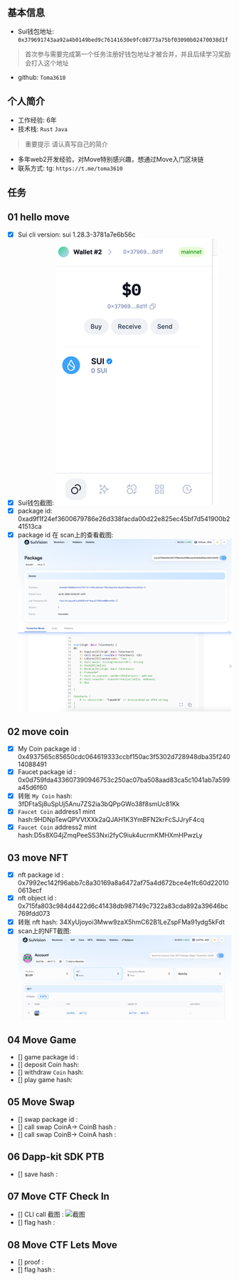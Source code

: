 ## 基本信息
- Sui钱包地址: `0x379691743aa92a4b0149bed9c76141630e9fc08773a75bf03090b02470038d1f`
> 首次参与需要完成第一个任务注册好钱包地址才被合并，并且后续学习奖励会打入这个地址
- github: `Toma3610`

## 个人简介
- 工作经验: 6年
- 技术栈: `Rust` `Java`
> 重要提示 请认真写自己的简介
- 多年web2开发经验，对Move特别感兴趣，想通过Move入门区块链
- 联系方式: tg: `https://t.me/toma3610` 

## 任务

##   01 hello move  
- [X] Sui cli version: sui 1.28.3-3781a7e6b56c
- [X] Sui钱包截图: ![Sui钱包截图](/images/img.png)
- [X] package id: 0xad9f1f24ef3600679786e26d338facda00d22e825ec45bf7d541900b241513ca
- [X] package id 在 scan上的查看截图:![Scan截图](/images/img_1.png)

##   02 move coin
- [X] My Coin package id : 0x4937565c85650cdc064619333ccbf150ac3f5302d728948dba35f24014088491
- [X] Faucet package id : 0x0d759fda433607390946753c250ac07ba508aad83ca5c1041ab7a599a45d6f60
- [X] 转账 `My Coin` hash: 3fDFtaSj8uSpUj5Anu7ZS2ia3bQPpGWo38f8smUc81Kk
- [X] `Faucet Coin` address1 mint hash:9HDNpTewQPVVtXXk2aQJAH1K3YmBFN2krFcSJJryF4cq
- [X] `Faucet Coin` address2 mint hash:D5s8XG4jZmqPeeSS3Nxi2fyC9iuk4ucrmKMHXmHPwzLy

##   03 move NFT
- [X] nft package id : 0x7992ec142f96abb7c8a30169a8a6472af75a4d672bce4e1fc60d220100613ecf
- [X] nft object id : 0x715fa803c984d4422d6c41438db987149c7322a83cda892a39646bc769fdd073
- [X] 转账 nft  hash: 34XyUjoyoi3Mww9zaX5hmC62B1LeZspFMa91ydg5kFdt
- [X] scan上的NFT截图:![Scan截图](/images/img_3.png)

##   04 Move Game
- [] game package id :
- [] deposit Coin hash:
- [] withdraw `Coin` hash:
- [] play game hash:

##   05 Move Swap
- [] swap package id :
- [] call swap CoinA-> CoinB  hash :
- [] call swap CoinB-> CoinA  hash :

##   06 Dapp-kit SDK PTB
- [] save hash :

##   07 Move CTF Check In
- [] CLI call 截图 : ![截图](./images/你的图片地址)
- [] flag hash :

##   08 Move CTF Lets Move
- [] proof : 
- [] flag hash :

